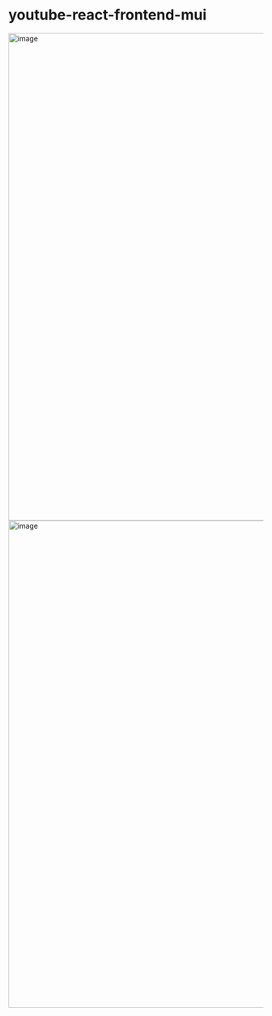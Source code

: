 # youtube-react-frontend-mui

<img width="960" alt="image" src="https://user-images.githubusercontent.com/65300791/155882493-9c55dc98-ac97-4364-b8b1-22176076d98a.png">
<img width="960" alt="image" src="https://user-images.githubusercontent.com/65300791/155882486-3477d527-a8b5-466b-94e6-ed4cadf79dd5.png">
